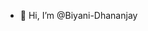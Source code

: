 - 👋 Hi, I’m @Biyani-Dhananjay

<!---
Biyani-Dhananjay/Biyani-Dhananjay is a ✨ special ✨ repository because its `README.md` (this file) appears on your GitHub profile.
You can click the Preview link to take a look at your changes.
--->
